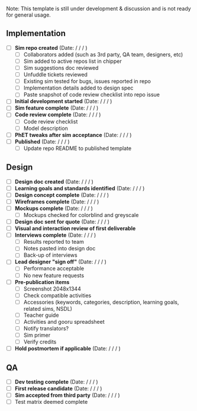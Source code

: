Note: This template is still under development & discussion and is not ready for general usage.

## Implementation

- [ ] **Sim repo created** (Date: / / / ) 
  - [ ] Collaborators added (such as 3rd party, QA team, designers, etc) 
  - [ ] Sim added to active repos list in chipper
  - [ ] Sim suggestions doc reviewed
  - [ ] Unfuddle tickets reviewed
  - [ ] Existing sim tested for bugs, issues reported in repo
  - [ ] Implementation details added to design spec
  - [ ] Paste snapshot of code review checklist into repo issue
- [ ] **Initial development started** (Date: / / / ) 
- [ ] **Sim feature complete** (Date: / / / ) 
- [ ] **Code review complete** (Date: / / / ) 
  - [ ] Code review checklist
  - [ ] Model description 
- [ ] **PhET tweaks after sim acceptance** (Date: / / / ) 
- [ ] **Published** (Date: / / / ) 
  - [ ] Update repo README to published template

## Design
- [ ] **Design doc created** (Date: / / / ) 
- [ ] **Learning goals and standards identified** (Date: / / / )
- [ ] **Design concept complete**  (Date: / / / )
- [ ] **Wireframes complete** (Date: / / / ) 
- [ ] **Mockups complete** (Date: / / / ) 
  - [ ] Mockups checked for colorblind and greyscale
- [ ] **Design doc sent for quote** (Date: / / / )  
- [ ] **Visual and interaction review of first deliverable**
- [ ] **Interviews complete** (Date: / / / ) 
  - [ ] Results reported to team
  - [ ] Notes pasted into design doc
  - [ ] Back-up of interviews
- [ ] **Lead designer "sign off"** (Date: / / / ) 
  - [ ] Performance acceptable
  - [ ] No new feature requests
- [ ] **Pre-publication items** 
  - [ ] Screenshot 2048x1344
  - [ ] Check compatible activities  
  - [ ] Accessories (keywords, categories, description, learning goals, related sims, NSDL)
  - [ ] Teacher guide
  - [ ] Activities and gooru spreadsheet
  - [ ] Notify translators?
  - [ ] Sim primer
  - [ ] Verify credits
- [ ] **Hold postmortem if applicable** (Date: / / / ) 

## QA
- [ ] **Dev testing complete** (Date: / / / ) 
- [ ] **First release candidate** (Date: / / / ) 
- [ ] **Sim accepted from third party** (Date: / / / )
- [ ] Test matrix deemed complete

